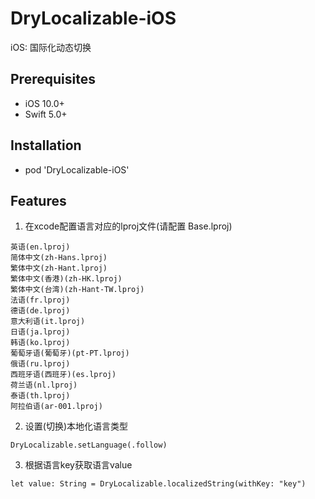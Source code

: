 # DryLocalizable-iOS
iOS: 国际化动态切换

## Prerequisites
* iOS 10.0+
* Swift 5.0+

## Installation
* pod 'DryLocalizable-iOS'

## Features
1. 在xcode配置语言对应的lproj文件(请配置 Base.lproj)
```
英语(en.lproj)
简体中文(zh-Hans.lproj)
繁体中文(zh-Hant.lproj)
繁体中文(香港)(zh-HK.lproj)
繁体中文(台湾)(zh-Hant-TW.lproj)
法语(fr.lproj)
德语(de.lproj)
意大利语(it.lproj)
日语(ja.lproj)
韩语(ko.lproj)
葡萄牙语(葡萄牙)(pt-PT.lproj)
俄语(ru.lproj)
西班牙语(西班牙)(es.lproj)
荷兰语(nl.lproj)
泰语(th.lproj)
阿拉伯语(ar-001.lproj)
```
2. 设置(切换)本地化语言类型
```
DryLocalizable.setLanguage(.follow)
```
3. 根据语言key获取语言value
```
let value: String = DryLocalizable.localizedString(withKey: "key")
```

